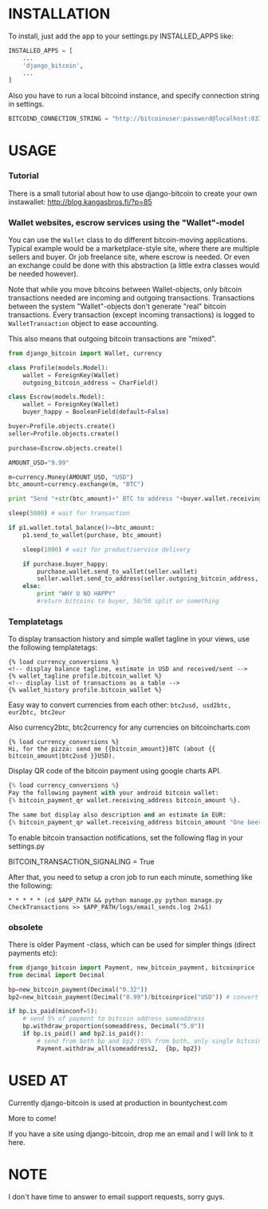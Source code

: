 INSTALLATION
============

To install, just add the app to your settings.py INSTALLED_APPS like:

```python
INSTALLED_APPS = [
    ...
    'django_bitcoin',
    ...
]
```

Also you have to run a local bitcoind instance, and specify connection string in settings.

```python
BITCOIND_CONNECTION_STRING = "http://bitcoinuser:password@localhost:8332"
```

USAGE
=====

### Tutorial

There is a small tutorial about how to use django-bitcoin to create your own instawallet: http://blog.kangasbros.fi/?p=85

### Wallet websites, escrow services using the "Wallet"-model

You can use the `Wallet` class to do different bitcoin-moving applications. Typical example would be a marketplace-style site, where there are multiple sellers and buyer. Or job freelance site, where escrow is needed. Or even an exchange could be done with this abstraction (a little extra classes would be needed however).

Note that while you move bitcoins between Wallet-objects, only bitcoin transactions needed are incoming and outgoing transactions. 
Transactions between the system "Wallet"-objects don't generate "real" bitcoin transactions. Every transaction (except incoming transactions) is logged to `WalletTransaction` object to ease accounting.

This also means that outgoing bitcoin transactions are "mixed".

```python
from django_bitcoin import Wallet, currency

class Profile(models.Model):
    wallet = ForeignKey(Wallet)
    outgoing_bitcoin_address = CharField()

class Escrow(models.Model):
    wallet = ForeignKey(Wallet)
    buyer_happy = BooleanField(default=False)

buyer=Profile.objects.create()
seller=Profile.objects.create()

purchase=Escrow.objects.create()

AMOUNT_USD="9.99"

m=currency.Money(AMOUNT_USD, "USD")
btc_amount=currency.exchange(m, "BTC")

print "Send "+str(btc_amount)+" BTC to address "+buyer.wallet.receiving_address()

sleep(5000) # wait for transaction

if p1.wallet.total_balance()>=btc_amount:
    p1.send_to_wallet(purchase, btc_amount)

    sleep(1000) # wait for product/service delivery

    if purchase.buyer_happy:
        purchase.wallet.send_to_wallet(seller.wallet)
        seller.wallet.send_to_address(seller.outgoing_bitcoin_address, seller.wallet.total_balance())
    else:
        print "WHY U NO HAPPY"
        #return bitcoins to buyer, 50/50 split or something
```

### Templatetags

To display transaction history and simple wallet tagline in your views, use the following templatetags:

```django
{% load currency_conversions %}
<!-- display balance tagline, estimate in USD and received/sent -->
{% wallet_tagline profile.bitcoin_wallet %}
<!-- display list of transactions as a table -->
{% wallet_history profile.bitcoin_wallet %} 
```

Easy way to convert currencies from each other: `btc2usd, usd2btc, eur2btc, btc2eur`

Also currency2btc, btc2currency for any currencies on bitcoincharts.com

```django
{% load currency_conversions %}
Hi, for the pizza: send me {{bitcoin_amount}}BTC (about {{ bitcoin_amount|btc2usd }}USD).
```

Display QR code of the bitcoin payment using google charts API.

```python
{% load currency_conversions %}
Pay the following payment with your android bitcoin wallet:
{% bitcoin_payment_qr wallet.receiving_address bitcoin_amount %}.

The same but display also description and an estimate in EUR:
{% bitcoin_payment_qr wallet.receiving_address bitcoin_amount "One beer" "EUR" %}.
```

To enable bitcoin transaction notifications, set the following flag in your settings.py

BITCOIN_TRANSACTION_SIGNALING = True

After that, you need to setup a cron job to run each minute, something like the following:

```cron
* * * * * (cd $APP_PATH && python manage.py python manage.py CheckTransactions >> $APP_PATH/logs/email_sends.log 2>&1)
```

### obsolete

There is older Payment -class, which can be used for simpler things (direct payments etc):

```python
from django_bitcoin import Payment, new_bitcoin_payment, bitcoinprice
from decimal import Decimal

bp=new_bitcoin_payment(Decimal("0.32"))
bp2=new_bitcoin_payment(Decimal("0.99")/bitcoinprice("USD")) # convert from USD

if bp.is_paid(minconf=5):
    # send 5% of payment to bitcoin address someaddress
    bp.withdraw_proportion(someaddress, Decimal("5.0"))
    if bp.is_paid() and bp2.is_paid():
        # send from both bp and bp2 (95% from both, only single bitcoin transaction)
        Payment.withdraw_all(someaddress2,  {bp, bp2})
```

USED AT
=======

Currently django-bitcoin is used at production in bountychest.com

More to come!

If you have a site using django-bitcoin, drop me an email and I will link to it here.

NOTE
====

I don't have time to answer to email support requests, sorry guys.


